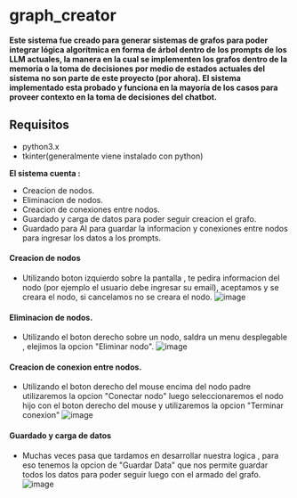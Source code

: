 # graph_creator

**Este sistema fue creado para generar sistemas de grafos para poder integrar lógica algorítmica en forma de árbol dentro de los prompts de los LLM actuales, la manera en la cual se implementen los grafos dentro de la memoria o la toma de decisiones por medio de estados actuales del sistema no son parte de este proyecto (por ahora). El sistema implementado esta probado y funciona en la mayoría de los casos para proveer contexto en la toma de decisiones del chatbot.**

## Requisitos
* python3.x
* tkinter(generalmente viene instalado con python)
  
**El sistema cuenta :**
* Creacion de nodos.
* Eliminacion de nodos.
* Creacion de conexiones entre nodos.
* Guardado y carga de datos para poder seguir creacion el grafo.
* Guardado para AI para guardar la informacion y conexiones entre nodos para ingresar los datos a los prompts.

#### Creacion de nodos
* Utilizando boton izquierdo sobre la pantalla , te pedira informacion del nodo (por ejemplo el usuario debe ingresar su email), aceptamos y se creara el nodo, si cancelamos no se creara el nodo.
  ![image](https://github.com/user-attachments/assets/f5eb36a3-54e9-4f6e-9dfb-03afac1954d5)
#### Eliminacion de nodos.
* Utilizando el boton derecho sobre un nodo, saldra un menu desplegable , elejimos la opcion "Eliminar nodo".
  ![image](https://github.com/user-attachments/assets/af2241c0-292c-4b28-b5bb-6ff0409fbfbc)
#### Creacion de conexion entre nodos.
* Utilizando el boton derecho del mouse encima del nodo padre utilizaremos la opcion "Conectar nodo" luego seleccionaremos el nodo hijo con el boton derecho del mouse y utilizaremos la opcion "Terminar conexion"
  ![image](https://github.com/user-attachments/assets/e149f7a1-8af7-4527-bf68-e41d43bc2789)

#### Guardado y carga de datos 
* Muchas veces pasa que tardamos en desarrollar nuestra logica , para eso tenemos la opcion de "Guardar Data" que nos permite guardar todos los datos para poder seguir luego con el armado del grafo.
  ![image](https://github.com/user-attachments/assets/ddc1f03d-a7b1-464b-aeaf-081b4a412989)

